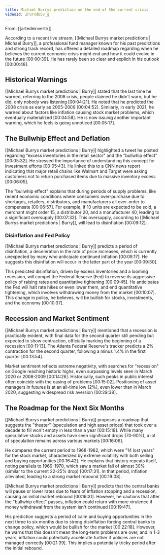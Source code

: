 ```yaml
---
title: Michael Burrys prediction on the end of the current crisis
videoId: ZPurxdD5v_g
---
```


From: [[artedeinvertir]] <br/> 

According to a recent live stream, [[Michael Burrys market predictions | Michael Burry]], a professional fund manager known for his past predictions and strong track record, has offered a detailed roadmap regarding when he believes the current economic crisis might end and how it could evolve in the future <a class="yt-timestamp" data-t="00:00:39">[00:00:39]</a>. He has rarely been so clear and explicit in his outlook <a class="yt-timestamp" data-t="00:00:48">[00:00:48]</a>.

## Historical Warnings
[[Michael Burrys market predictions | Burry]] stated that the last time he warned, referring to the 2008 crisis, people claimed he didn't warn, but he did, only nobody was listening <a class="yt-timestamp" data-t="00:04:21">[00:04:21]</a>. He noted that he predicted the 2008 crisis as early as 2005-2006 <a class="yt-timestamp" data-t="00:04:52">[00:04:52]</a>. Similarly, in early 2021, he warned about factors like inflation causing stock market problems, which eventually materialized <a class="yt-timestamp" data-t="00:04:58">[00:04:58]</a>. He is now issuing another important warning, which he feels is going unnoticed <a class="yt-timestamp" data-t="00:05:17">[00:05:17]</a>.

## The Bullwhip Effect and Deflation
[[Michael Burrys market predictions | Burry]] highlighted a tweet he posted regarding "excess inventories in the retail sector" and the "bullwhip effect" <a class="yt-timestamp" data-t="00:05:32">[00:05:32]</a>. He stressed the importance of understanding this concept for investment efforts <a class="yt-timestamp" data-t="00:05:43">[00:05:43]</a>. He linked this to a CNN news report indicating that major retail chains like Walmart and Target were asking customers not to return purchased items due to massive inventory excess <a class="yt-timestamp" data-t="00:06:05">[00:06:05]</a>.

The "bullwhip effect" explains that during periods of supply problems, like recent economic conditions where consumers over-purchase due to shortages, retailers, distributors, and manufacturers all over-order to compensate <a class="yt-timestamp" data-t="00:06:57">[00:06:57]</a>. For example, if 10 units are expected to be sold, a merchant might order 15, a distributor 20, and a manufacturer 40, leading to a significant oversupply <a class="yt-timestamp" data-t="00:07:32">[00:07:32]</a>. This oversupply, according to [[Michael Burrys market predictions | Burry]], will lead to disinflation <a class="yt-timestamp" data-t="00:09:12">[00:09:12]</a>.

### Disinflation and Fed Policy
[[Michael Burrys market predictions | Burry]] predicts a period of disinflation, a deceleration in the rate of price increases, which is currently unexpected by many who anticipate continued inflation <a class="yt-timestamp" data-t="00:09:17">[00:09:17]</a>. He suggests this disinflation will occur in the latter part of the year <a class="yt-timestamp" data-t="00:09:30">[00:09:30]</a>.

This predicted disinflation, driven by excess inventories and a looming recession, will compel the Federal Reserve (Fed) to reverse its aggressive policy of raising rates and quantitative tightening <a class="yt-timestamp" data-t="00:09:45">[00:09:45]</a>. He anticipates the Fed will halt rate hikes or even lower them, and end quantitative tightening, which involves withdrawing money from the market <a class="yt-timestamp" data-t="00:10:07">[00:10:07]</a>. This change in policy, he believes, will be bullish for stocks, investments, and the economy <a class="yt-timestamp" data-t="00:10:37">[00:10:37]</a>.

## Recession and Market Sentiment
[[Michael Burrys market predictions | Burry]] mentioned that a recession is practically evident, with final data for the second quarter still pending but expected to show contraction, officially marking the beginning of a recession <a class="yt-timestamp" data-t="00:11:13">[00:11:13]</a>. The Atlanta Federal Reserve's tracker predicts a 2% contraction for the second quarter, following a minus 1.4% in the first quarter <a class="yt-timestamp" data-t="00:13:54">[00:13:54]</a>.

Market sentiment reflects extreme negativity, with searches for "recession" on Google reaching historic highs, even surpassing levels seen in March 2020 or 2008-2009 <a class="yt-timestamp" data-t="00:14:26">[00:14:26]</a>. Historically, such peaks in public interest often coincide with the easing of problems <a class="yt-timestamp" data-t="00:15:02">[00:15:02]</a>. Positioning of asset managers in futures is at an all-time low (2%), even lower than in March 2020, suggesting widespread risk aversion <a class="yt-timestamp" data-t="00:29:38">[00:29:38]</a>.

## The Roadmap for the Next Six Months
[[Michael Burrys market predictions | Burry]] proposes a roadmap that suggests the "theater" (speculation and high asset prices) that took over a decade to fill won't empty in less than a year <a class="yt-timestamp" data-t="00:15:18">[00:15:18]</a>. While many speculative stocks and assets have seen significant drops (70-90%), a lot of speculation remains across various markets <a class="yt-timestamp" data-t="00:16:06">[00:16:06]</a>.

He compares the current period to 1968-1982, which were "14 lost years" for the stock market, characterized by extreme volatility with both selling and buying opportunities <a class="yt-timestamp" data-t="00:16:42">[00:16:42]</a>. He explains that history repeats itself, noting parallels to 1969-1970, which saw a market fall of almost 30% (similar to the current 22-25% drop) <a class="yt-timestamp" data-t="00:17:31">[00:17:31]</a>. In that period, inflation alleviated, leading to a strong market rebound <a class="yt-timestamp" data-t="00:19:08">[00:19:08]</a>.

[[Michael Burrys market predictions | Burry]] predicts that the central banks will pause or lower rates due to fears of inflation stopping and a recession, causing an initial market rebound <a class="yt-timestamp" data-t="00:19:31">[00:19:31]</a>. However, he cautions that after the "bullwhip effect" passes, inflation could return with more virulence if money withdrawal from the system isn't continued <a class="yt-timestamp" data-t="00:19:47">[00:19:47]</a>.

His prediction suggests a period of calm and buying opportunities in the next three to six months due to strong disinflation forcing central banks to change policy, which would be bullish for the market <a class="yt-timestamp" data-t="00:22:18">[00:22:18]</a>. However, he warns that this doesn't mean the long-term problems are over, and in 1-3 years, inflation could potentially accelerate further if policies are not managed correctly <a class="yt-timestamp" data-t="00:21:39">[00:21:39]</a>. This implies a potentially tricky period after the initial rebound.